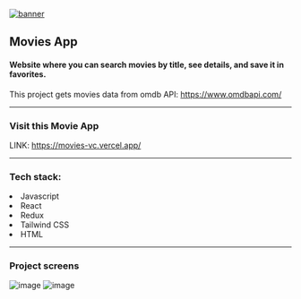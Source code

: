 [![banner](https://user-images.githubusercontent.com/94813118/165605352-22428713-9e84-4d98-93f0-cbddbfde0ebe.png)](http://www.linkedin.com/in/lilianaleiva)

## Movies App

#### Website where you can search movies by title, see details, and save it in favorites. 
This project gets movies data from omdb API: https://www.omdbapi.com/ 

---

### Visit this Movie App
LINK: https://movies-vc.vercel.app/

---

### Tech stack:
<li>Javascript</li>
<li>React</li>
<li>Redux</li>
<li>Tailwind CSS</li>
<li>HTML</li>

---

### Project screens
![image](https://user-images.githubusercontent.com/94813118/178128980-0d270924-a303-4c4f-ae88-2543f272cfb9.png)
![image](https://user-images.githubusercontent.com/94813118/178128959-b4b7804c-3cdd-4334-aadc-21f39901fd1f.png)



